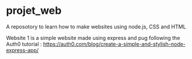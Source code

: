 # projet_web
A reposotory to learn how to make websites using node.js, CSS and HTML

Website 1 is a simple website made using express and pug following the Auth0 tutorial : 
https://auth0.com/blog/create-a-simple-and-stylish-node-express-app/
